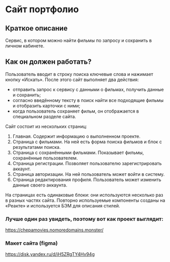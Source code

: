 # Сайт портфолио

## Краткое описание

Сервис, в котором можно найти фильмы по запросу и сохранить в личном кабинете.

## Как он должен работать?

Пользователь вводит в строку поиска ключевые слова и нажимает кнопку «Искать». После этого сайт выполняет два действия:

- отправить запрос к сервису с данными о фильмах, получить данные и сохранить;
- согласно введённому тексту в поиск найти все подходящие фильмы и отобразить карточки с ними;
- когда пользователь сохраняет фильм, он отображается в специальном разделе сайта.

Сайт состоит из нескольких страниц:

1. Главная. Содержит информацию о выполненном проекте.
2. Страница с фильмами. На ней есть форма поиска фильмов и блок с результатами поиска.
3. Страница с сохранёнными фильмами. Показывает фильмы, сохранённые пользователем.
4. Страница регистрации. Позволяет пользователю зарегистрировать аккаунт.
5. Страница авторизации. На ней пользователь может войти в систему.
6. Страница редактирования профиля. Пользователь может изменить данные своего аккаунта.

На страницах есть одинаковые блоки: они используются несколько раз в разных частях сайта. Повторно используемые компоненты созданы на «Реакте» и используется БЭМ для описания стилей.

### Лучше один раз увидеть, поэтому вот как проект выглядит:

https://chepamovies.nomoredomains.monster/

### Макет сайта (figma)

https://disk.yandex.ru/d/iH5ZRgTY4Hv94g
